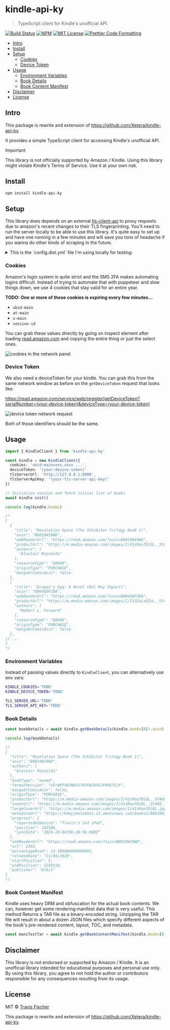 # kindle-api-ky <!-- omit from toc -->

> TypeScript client for Kindle's unofficial API.

<p>
  <a href="https://github.com/transitive-bullshit/kindle-api/actions/workflows/main.yml"><img alt="Build Status" src="https://github.com/transitive-bullshit/kindle-api/actions/workflows/main.yml/badge.svg" /></a>
  <a href="https://www.npmjs.com/package/kindle-api-ky"><img alt="NPM" src="https://img.shields.io/npm/v/kindle-api-ky.svg" /></a>
  <a href="https://github.com/transitive-bullshit/kindle-api/blob/main/license"><img alt="MIT License" src="https://img.shields.io/badge/license-MIT-blue" /></a>
  <a href="https://prettier.io"><img alt="Prettier Code Formatting" src="https://img.shields.io/badge/code_style-prettier-brightgreen.svg" /></a>
</p>

- [Intro](#intro)
- [Install](#install)
- [Setup](#setup)
  - [Cookies](#cookies)
  - [Device Token](#device-token)
- [Usage](#usage)
  - [Environment Variables](#environment-variables)
  - [Book Details](#book-details)
  - [Book Content Manifest](#book-content-manifest)
- [Disclaimer](#disclaimer)
- [License](#license)

## Intro

This package is rewrite and extension of https://github.com/Xetera/kindle-api-ky.

It provides a simple TypeScript client for accessing Kindle's unofficial API.

> [!IMPORTANT]
> This library is not officially supported by Amazon / Kindle. Using this library might violate Kindle's Terms of Service. Use it at your own risk.

## Install

```sh
npm install kindle-api-ky
```

## Setup

This library does depends on an external [tls-client-api](https://github.com/bogdanfinn/tls-client-api) to proxy requests due to amazon's recent changes to their TLS fingerprinting. You'll need to run the server locally to be able to use this library. It's quite easy to set up and have one running in a few minutes and will save you tons of headache if you wanna do other kinds of scraping in the future.

<details>

<summary>
This is the `config.dist.yml` file I'm using locally for testing:
</summary>

The only thing I changed form the defaults is the `api_auth_keys` which you'll need to set as an environment variable `TLS_SERVER_API_KEY`.

```yml
env: dev

app_project: tls-client
app_family: tls-client
app_name: api

log:
  handlers:
    main:
      formatter: console
      level: info
      timestamp_format: '15:04:05:000'
      type: iowriter
      writer: stdout

sentry:
  dsn: ''
  release: ''
  tags:
    project: tls-client
    component: tls-client-api

api:
  port: 8080
  mode: release
  health:
    port: 8081
  timeout:
    read: 120s
    write: 120s
    idle: 120s

api_auth_keys: ['agentic-auth-key']

api_cors_allowed_origin_pattern: ''
api_cors_allowed_headers: ['X-API-KEY', 'X-API-VIEW', 'Content-Type']
api_cors_allowed_methods: ['POST', 'GET', 'PUT', 'DELETE']
```

</details>

### Cookies

Amazon's login system is quite strict and the SMS 2FA makes automating logins difficult. Instead of trying to automate that with puppeteer and slow things down, we use 4 cookies that stay valid for an entire year.

**TODO: One or more of these cookies is expiring every few minutes...**

- `ubid-main`
- `at-main`
- `x-main`
- `session-id`

You can grab these values directly by going on inspect element after loading [read.amazon.com](https://read.amazon.com) and copying the entire thing or just the select ones.

![cookies in the network panel](./assets/cookie-demonstration.png)

### Device Token

We also need a deviceToken for your kindle. You can grab this from the same network window as before on the `getDeviceToken` request that looks like:

https://read.amazon.com/service/web/register/getDeviceToken?serialNumber=(your-device-token)&deviceType=(your-device-token)

![device token network request](./assets/kindle-device-token.png)

Both of those identifiers should be the same.

## Usage

```ts
import { KindleClient } from 'kindle-api-ky'

const kindle = new KindleClient({
  cookies: 'ubid-main=xxx.xxxx ...',
  deviceToken: '(your-device-token)'
  tlsServerUrl: 'http://127.0.0.1:8080',
  tlsServerApiKey: '(your-tls-server-api-key)'
})

// Initialize session and fetch initial list of books
await kindle.init()

console.log(kindle.books)

/*
[
  {
    "title": "Revelation Space (The Inhibitor Trilogy Book 1)",
    "asin": "B0819W19WD",
    "webReaderUrl": "https://read.amazon.com/?asin=B0819W19WD",
    "productUrl": "https://m.media-amazon.com/images/I/41sMaof0iQL._SY400_.jpg",
    "authors": [
      "Alastair Reynolds"
    ],
    "resourceType": "EBOOK",
    "originType": "PURCHASE",
    "mangaOrComicAsin": false
  },
  {
    "title": "Dragon's Egg: A Novel (Del Rey Impact)",
    "asin": "B004G8PJDA",
    "webReaderUrl": "https://read.amazon.com/?asin=B004G8PJDA",
    "productUrl": "https://m.media-amazon.com/images/I/51SEoLeSZuL._SY400_.jpg",
    "authors": [
      "Robert L. Forward"
    ],
    "resourceType": "EBOOK",
    "originType": "PURCHASE",
    "mangaOrComicAsin": false
  },
// ...
]
*/
```

### Environment Variables

Instead of passing values directly to `KindleClient`, you can alternatively use env vars:

```sh
KINDLE_COOKIES='TODO'
KINDLE_DEVICE_TOKEN='TODO'

TLS_SERVER_URL='TODO'
TLS_SERVER_API_KEY='TODO'
```

### Book Details

```ts
const bookDetails = await kindle.getBookDetails(kindle.books[0]!.asin)

console.log(bookDetails)

/*
{
  "title": "Revelation Space (The Inhibitor Trilogy Book 1)",
  "asin": "B0819W19WD",
  "authors": [
    "Alastair Reynolds"
  ],
  "bookType": "owned",
  "formatVersion": "CR!WPPV87W8317H7FWJRF6JFMVE7SJY",
  "mangaOrComicAsin": false,
  "originType": "PURCHASE",
  "productUrl": "https://m.media-amazon.com/images/I/41sMaof0iQL._SY400_.jpg",
  "coverUrl": "https://m.media-amazon.com/images/I/41sMaof0iQL._SY400_.jpg",
  "largeCoverUrl": "https://m.media-amazon.com/images/I/41sMaof0iQL.jpg",
  "metadataUrl": "https://k4wyjmetadata.s3.amazonaws.com/books2/B0819W19WD/da38557c/CR%21WPPV87W8317H7FWJRF6JFMVE7SJY/book/YJmetadata.jsonp?X-Amz-Algorithm=AWS4-HMAC-SHA256&X-Amz-Date=20241004T063350Z&X-Amz-SignedHeaders=host&X-Amz-Expires=600&X-Amz-Credential=AKIAUHDZ6VO6DPMXT2XV%2F20241004%2Fus-east-1%2Fs3%2Faws4_request&X-Amz-Signature=e6cd53784e98d2ea5b8cea256c9403341be4ae103f31fabddd26cc173a0cd1f1",
  "progress": {
    "reportedOnDevice": "Travis's 2nd iPad",
    "position": 163586,
    "syncDate": "2024-10-04T06:28:56.000Z"
  },
  "webReaderUrl": "https://read.amazon.com/?asin=B0819W19WD",
  "srl": 2393,
  "percentageRead": 13.100000000000001,
  "releaseDate": "21/04/2020",
  "startPosition": 5,
  "endPosition": 1250310,
  "publisher": "Orbit"
}
*/
```

### Book Content Manifest

Kindle uses heavy DRM and obfuscation for the actual book contents. We can, however get some rendering manifest data that is very useful. This method Returns a TAR file as a binary-encoded string. Unzipping the TAR file will result in about a dozen JSON files which specify different aspects of the book's pre-rendered content, layout, TOC, and metadata.

```ts
const manifestTar = await kindle.getBookContentManifest(kindle.books[0]!.asin)
```

## Disclaimer

This library is not endorsed or supported by Amazon / Kindle. It is an unofficial library intended for educational purposes and personal use only. By using this library, you agree to not hold the author or contributors responsible for any consequences resulting from its usage.

## License

MIT © [Travis Fischer](https://x.com/transitive_bs)

This package is rewrite and extension of https://github.com/Xetera/kindle-api-ky.
